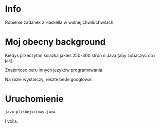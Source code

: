 # Info

Robienie zadanek z Haskella w wolnej chwili/chwilach.

# Moj obecny background

Kiedys przeczytan ksiazka jakies 250-300 stron o Java (aby zobaczyc co i jak).

Znajomosc paru innych jezykow programowania.

Na razie wystarczy, reszte bede googlowal.

# Uruchomienie

```bash
java plikWejsciowy.java
```

i voila.

